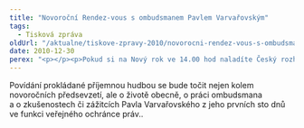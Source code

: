 ```yaml
---
title: "Novoroční Rendez-vous s ombudsmanem Pavlem Varvařovským"
tags:
  - Tisková zpráva
oldUrl: "/aktualne/tiskove-zpravy-2010/novorocni-rendez-vous-s-ombudsmanem-pavlem-varvarovskym"
date: 2010-12-30
perex: "<p></p><p>Pokud si na Nový rok ve 14.00 hod naladíte Český rozhlas Brno, čeká vás pořad Rendez-vous s Marcelou Vandrovou a jejím hostem &ndash; veřejným ochráncem práv Pavlem Varvařovským.</p>"
---
```


<!-- imported from the old website -->

<p>Povídání prokládané příjemnou hudbou se bude točit nejen kolem novoročních předsevzetí, ale o životě obecně, o práci ombudsmana a o zkušenostech či zážitcích Pavla Varvařovského z jeho prvních sto dnů ve funkci veřejného ochránce práv..</p>
